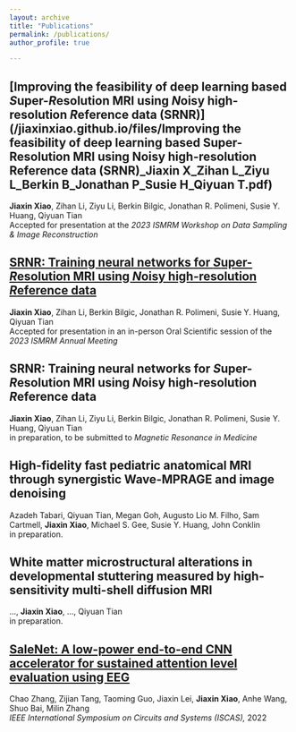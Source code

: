 ```yaml
---
layout: archive
title: "Publications"
permalink: /publications/
author_profile: true

---
```

[Improving the feasibility of deep learning based *S*uper-*R*esolution MRI using *N*oisy high-resolution *R*eference data (SRNR)](/jiaxinxiao.github.io/files/Improving the feasibility of deep learning based Super-Resolution MRI using Noisy high-resolution Reference data (SRNR)_Jiaxin X_Zihan L_Ziyu L_Berkin B_Jonathan P_Susie H_Qiyuan T.pdf)
-----
**Jiaxin Xiao**, Zihan Li, Ziyu Li, Berkin Bilgic, Jonathan R. Polimeni, Susie Y. Huang, Qiyuan Tian   
Accepted for presentation at the *2023 ISMRM Workshop on Data Sampling & Image Reconstruction*

[SRNR: Training neural networks for *S*uper-*R*esolution MRI using *N*oisy high-resolution *R*eference data](https://arxiv.org/abs/2211.05360)
-----
**Jiaxin Xiao**, Zihan Li, Berkin Bilgic, Jonathan R. Polimeni, Susie Y. Huang, Qiyuan Tian    
Accepted for presentation in an in-person Oral Scientific session of the *2023 ISMRM Annual Meeting*

SRNR: Training neural networks for *S*uper-*R*esolution MRI using *N*oisy high-resolution *R*eference data
-----
**Jiaxin Xiao**, Zihan Li, Ziyu Li, Berkin Bilgic, Jonathan R. Polimeni, Susie Y. Huang, Qiyuan Tian  
in preparation, to be submitted to *Magnetic Resonance in Medicine*

High-fidelity fast pediatric anatomical MRI through synergistic Wave-MPRAGE and image denoising
-----
Azadeh Tabari, Qiyuan Tian, Megan Goh, Augusto Lio M. Filho, Sam Cartmell, **Jiaxin Xiao**, Michael S. Gee, Susie Y. Huang, John Conklin  
in preparation.

White matter microstructural alterations in developmental stuttering measured by high-sensitivity multi-shell diffusion MRI
-----
..., **Jiaxin Xiao**, ..., Qiyuan Tian  
in preparation.

[SaleNet: A low-power end-to-end CNN accelerator for sustained attention level evaluation using EEG](https://arxiv.org/abs/2209.01386)
-----
Chao Zhang, Zijian Tang, Taoming Guo, Jiaxin Lei, **Jiaxin Xiao**, Anhe Wang, Shuo Bai, Milin Zhang   
*IEEE International Symposium on Circuits and Systems (ISCAS),* 2022
